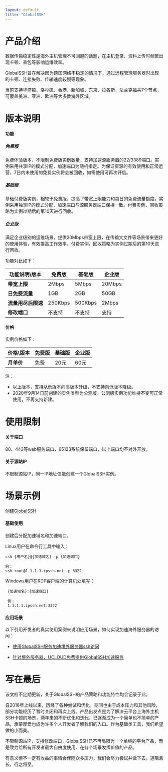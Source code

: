 ```yaml
---
layout: default
title: "GlobalSSH"
---
```


# 产品介绍
数据传输稳定性是海外主机管理不可回避的话题，在主机登录、资料上传时频繁出现卡顿、丢包等影响运维效率。

GlobalSSH旨在解决因为跨国网络不稳定的情况下，通过远程管理服务器时出现的卡顿、连接失败、传输速度较慢等现象。

当前支持华盛顿、洛杉矶、香港、新加坡、东京、拉各斯、法兰克福共7个节点，可覆盖美洲、亚洲、欧洲等大多数海外区域。



# 版本说明

#### 功能

##### 免费版

免费体验版本，不限制免费版实例数量，支持加速源服务器的22/3389端口。实例采用共享IP的模式分配，加速端口为随机指定。为保证资源的有效使用和正常运营，7日内未使用的免费实例将会被回收，如需使用可再次开启。

##### 基础版

基础付费版实例，相较于免费版，提高了带宽上限能力和每日的免费流量额度。实例采用独享IP的模式分配，加速端口与源服务器端口保持一致。付费实例，回收策略为实例过期后的第10天进行回收。

##### 企业版

满足企业级别的运维场景，提供20Mbps带宽上限，在传输大文件等场景带来更好的使用体验，有效提高工作效率。付费实例，回收策略为实例过期后的第10天进行回收。

功能对比如下：

| 功能说明\版本      | 免费版  | 基础版  | 企业版 |
| ------------------ | ------- | ------- | ------ |
| **带宽上限**       | 2Mbps   | 5Mbps   | 20Mbps |
| **日免费流量**     | 1GB     | 2GB     | 50GB   |
| **流量用尽后限速** | 250Kbps | 500Kbps | 2Mbps  |
| **修改端口**       | 不支持  | 不支持  | 支持   |

#### 价格

实例价格如下：

| 价格\版本  | 免费版 | 基础版 | 企业版 |
| ---------- | ------ | ------ | ------ |
| **月单价** | 免费   | 20元   | 60元   |

注：
- 以上版本，支持从低版本向高版本升级，不支持向低版本降级。
- 2020年9月14日前创建的实例类型为公测版，公测版实例功能维持不变可正常使用，不再支持新建。



# 使用限制

#### 关于端口

80、443等web服务端口，65123系统保留端口，以上端口均不对外开放。

#### 关于源站IP

不限制源站IP，同一IP地址仅能创建一个GlobalSSH实例。



# 场景示例

[创建GlobalSSH](https://console.ucloud.cn/upathx/globalssh) 

#### 基础使用

创建后分配加速域名和加速端口。

Linux用户在命令行工具中输入：

```
ssh {用户名}@{加速域名} -p {加速端口}

例：
ssh root@1.1.1.1.ipssh.net -p 3322
```

Windows用户在RDP客户端的计算机处填写：

```
 {加速域名}:{加速端口}
 
 例：
 1.1.1.1.ipssh.net:3322
```

#### 应用场景

以下引用开发者的真实使用案例来说明应用场景，如何实现加速海外服务器的访问：

-  [使用GlobalSSH服务加速境外服务器ssh访问](https://blog.lgf.im/2020/use-ucloud-globalssh-to-speedup-server-ssh.html)

-  [针对境外服务器，UCLOUD免费提供GlobalSSH加速服务](https://51.ruyo.net/15773.html)



# 写在最后

该文档不定期更新，关于GlobalSSH的产品策略和功能特性均会记录于此。

自2018年上线以来，历经了各种尝试和优化，期间也由于成本压力和其他风险，部分功能经历了暂时关闭和再次上线。产品出发点是为了解决云平台上海外主机SSH卡顿的场景，两年来的不断优化和迭代，已逐渐成为一个简单也不简单的产品，承蒙厚爱也成为许多个人开发者了解我们的入口。作为基础类工具，我们希望做的小而美。

不限制源站IP，支持修改端口，GlobalSSH已不再局限为一个单纯的平台产品，而是致力给所有开发者最大自由度使用、在各个场景发挥价值的产品。

有意义但不一定有收益的事情会伴随众多压力，我们会尽力尝试并做下去。道阻且长，行之将至。
